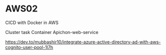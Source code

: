 # AWS02
CICD with Docker in AWS

Cluster
task
Container
 Apichon-web-service

 https://dev.to/mubbashir10/integrate-azure-active-directory-ad-with-aws-cognito-user-pool-1l7h
